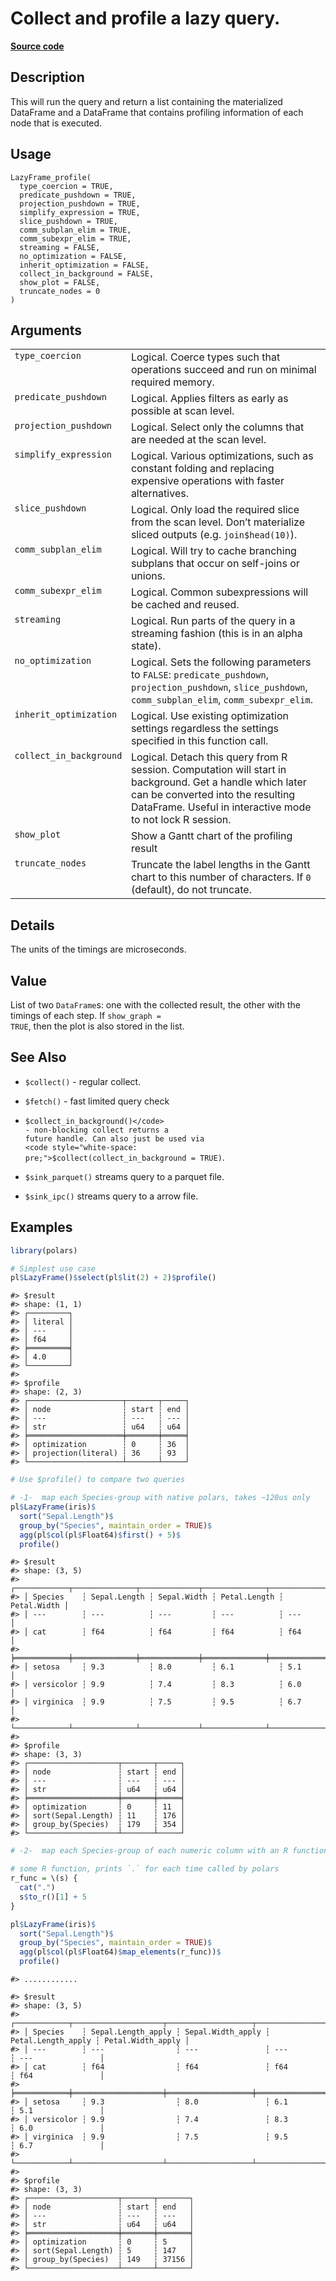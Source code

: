 

# Collect and profile a lazy query.

[**Source code**](https://github.com/pola-rs/r-polars/tree/main/R/lazyframe__lazy.R#L1592)

## Description

This will run the query and return a list containing the materialized
DataFrame and a DataFrame that contains profiling information of each
node that is executed.

## Usage

<pre><code class='language-R'>LazyFrame_profile(
  type_coercion = TRUE,
  predicate_pushdown = TRUE,
  projection_pushdown = TRUE,
  simplify_expression = TRUE,
  slice_pushdown = TRUE,
  comm_subplan_elim = TRUE,
  comm_subexpr_elim = TRUE,
  streaming = FALSE,
  no_optimization = FALSE,
  inherit_optimization = FALSE,
  collect_in_background = FALSE,
  show_plot = FALSE,
  truncate_nodes = 0
)
</code></pre>

## Arguments

<table>
<tr>
<td style="white-space: nowrap; font-family: monospace; vertical-align: top">
<code id="LazyFrame_profile_:_type_coercion">type_coercion</code>
</td>
<td>
Logical. Coerce types such that operations succeed and run on minimal
required memory.
</td>
</tr>
<tr>
<td style="white-space: nowrap; font-family: monospace; vertical-align: top">
<code id="LazyFrame_profile_:_predicate_pushdown">predicate_pushdown</code>
</td>
<td>
Logical. Applies filters as early as possible at scan level.
</td>
</tr>
<tr>
<td style="white-space: nowrap; font-family: monospace; vertical-align: top">
<code id="LazyFrame_profile_:_projection_pushdown">projection_pushdown</code>
</td>
<td>
Logical. Select only the columns that are needed at the scan level.
</td>
</tr>
<tr>
<td style="white-space: nowrap; font-family: monospace; vertical-align: top">
<code id="LazyFrame_profile_:_simplify_expression">simplify_expression</code>
</td>
<td>
Logical. Various optimizations, such as constant folding and replacing
expensive operations with faster alternatives.
</td>
</tr>
<tr>
<td style="white-space: nowrap; font-family: monospace; vertical-align: top">
<code id="LazyFrame_profile_:_slice_pushdown">slice_pushdown</code>
</td>
<td>
Logical. Only load the required slice from the scan level. Don’t
materialize sliced outputs (e.g. <code>join$head(10)</code>).
</td>
</tr>
<tr>
<td style="white-space: nowrap; font-family: monospace; vertical-align: top">
<code id="LazyFrame_profile_:_comm_subplan_elim">comm_subplan_elim</code>
</td>
<td>
Logical. Will try to cache branching subplans that occur on self-joins
or unions.
</td>
</tr>
<tr>
<td style="white-space: nowrap; font-family: monospace; vertical-align: top">
<code id="LazyFrame_profile_:_comm_subexpr_elim">comm_subexpr_elim</code>
</td>
<td>
Logical. Common subexpressions will be cached and reused.
</td>
</tr>
<tr>
<td style="white-space: nowrap; font-family: monospace; vertical-align: top">
<code id="LazyFrame_profile_:_streaming">streaming</code>
</td>
<td>
Logical. Run parts of the query in a streaming fashion (this is in an
alpha state).
</td>
</tr>
<tr>
<td style="white-space: nowrap; font-family: monospace; vertical-align: top">
<code id="LazyFrame_profile_:_no_optimization">no_optimization</code>
</td>
<td>
Logical. Sets the following parameters to <code>FALSE</code>:
<code>predicate_pushdown</code>, <code>projection_pushdown</code>,
<code>slice_pushdown</code>, <code>comm_subplan_elim</code>,
<code>comm_subexpr_elim</code>.
</td>
</tr>
<tr>
<td style="white-space: nowrap; font-family: monospace; vertical-align: top">
<code id="LazyFrame_profile_:_inherit_optimization">inherit_optimization</code>
</td>
<td>
Logical. Use existing optimization settings regardless the settings
specified in this function call.
</td>
</tr>
<tr>
<td style="white-space: nowrap; font-family: monospace; vertical-align: top">
<code id="LazyFrame_profile_:_collect_in_background">collect_in_background</code>
</td>
<td>
Logical. Detach this query from R session. Computation will start in
background. Get a handle which later can be converted into the resulting
DataFrame. Useful in interactive mode to not lock R session.
</td>
</tr>
<tr>
<td style="white-space: nowrap; font-family: monospace; vertical-align: top">
<code id="LazyFrame_profile_:_show_plot">show_plot</code>
</td>
<td>
Show a Gantt chart of the profiling result
</td>
</tr>
<tr>
<td style="white-space: nowrap; font-family: monospace; vertical-align: top">
<code id="LazyFrame_profile_:_truncate_nodes">truncate_nodes</code>
</td>
<td>
Truncate the label lengths in the Gantt chart to this number of
characters. If <code>0</code> (default), do not truncate.
</td>
</tr>
</table>

## Details

The units of the timings are microseconds.

## Value

List of two <code>DataFrame</code>s: one with the collected result, the
other with the timings of each step. If <code>show_graph = TRUE</code>,
then the plot is also stored in the list.

## See Also

<ul>
<li>

<code>$collect()</code> - regular collect.

</li>
<li>

<code>$fetch()</code> - fast limited query check

</li>
<li>

<code>$collect_in_background()</code> - non-blocking collect returns a
future handle. Can also just be used via
<code style="white-space: pre;">$collect(collect_in_background =
TRUE)</code>.

</li>
<li>

<code>$sink_parquet()</code> streams query to a parquet file.

</li>
<li>

<code>$sink_ipc()</code> streams query to a arrow file.

</li>
</ul>

## Examples

``` r
library(polars)

# Simplest use case
pl$LazyFrame()$select(pl$lit(2) + 2)$profile()
```

    #> $result
    #> shape: (1, 1)
    #> ┌─────────┐
    #> │ literal │
    #> │ ---     │
    #> │ f64     │
    #> ╞═════════╡
    #> │ 4.0     │
    #> └─────────┘
    #> 
    #> $profile
    #> shape: (2, 3)
    #> ┌─────────────────────┬───────┬─────┐
    #> │ node                ┆ start ┆ end │
    #> │ ---                 ┆ ---   ┆ --- │
    #> │ str                 ┆ u64   ┆ u64 │
    #> ╞═════════════════════╪═══════╪═════╡
    #> │ optimization        ┆ 0     ┆ 36  │
    #> │ projection(literal) ┆ 36    ┆ 93  │
    #> └─────────────────────┴───────┴─────┘

``` r
# Use $profile() to compare two queries

# -1-  map each Species-group with native polars, takes ~120us only
pl$LazyFrame(iris)$
  sort("Sepal.Length")$
  group_by("Species", maintain_order = TRUE)$
  agg(pl$col(pl$Float64)$first() + 5)$
  profile()
```

    #> $result
    #> shape: (3, 5)
    #> ┌────────────┬──────────────┬─────────────┬──────────────┬─────────────┐
    #> │ Species    ┆ Sepal.Length ┆ Sepal.Width ┆ Petal.Length ┆ Petal.Width │
    #> │ ---        ┆ ---          ┆ ---         ┆ ---          ┆ ---         │
    #> │ cat        ┆ f64          ┆ f64         ┆ f64          ┆ f64         │
    #> ╞════════════╪══════════════╪═════════════╪══════════════╪═════════════╡
    #> │ setosa     ┆ 9.3          ┆ 8.0         ┆ 6.1          ┆ 5.1         │
    #> │ versicolor ┆ 9.9          ┆ 7.4         ┆ 8.3          ┆ 6.0         │
    #> │ virginica  ┆ 9.9          ┆ 7.5         ┆ 9.5          ┆ 6.7         │
    #> └────────────┴──────────────┴─────────────┴──────────────┴─────────────┘
    #> 
    #> $profile
    #> shape: (3, 3)
    #> ┌────────────────────┬───────┬─────┐
    #> │ node               ┆ start ┆ end │
    #> │ ---                ┆ ---   ┆ --- │
    #> │ str                ┆ u64   ┆ u64 │
    #> ╞════════════════════╪═══════╪═════╡
    #> │ optimization       ┆ 0     ┆ 11  │
    #> │ sort(Sepal.Length) ┆ 11    ┆ 176 │
    #> │ group_by(Species)  ┆ 179   ┆ 354 │
    #> └────────────────────┴───────┴─────┘

``` r
# -2-  map each Species-group of each numeric column with an R function, takes ~7000us (slow!)

# some R function, prints `.` for each time called by polars
r_func = \(s) {
  cat(".")
  s$to_r()[1] + 5
}

pl$LazyFrame(iris)$
  sort("Sepal.Length")$
  group_by("Species", maintain_order = TRUE)$
  agg(pl$col(pl$Float64)$map_elements(r_func))$
  profile()
```

    #> ............

    #> $result
    #> shape: (3, 5)
    #> ┌────────────┬────────────────────┬───────────────────┬────────────────────┬───────────────────┐
    #> │ Species    ┆ Sepal.Length_apply ┆ Sepal.Width_apply ┆ Petal.Length_apply ┆ Petal.Width_apply │
    #> │ ---        ┆ ---                ┆ ---               ┆ ---                ┆ ---               │
    #> │ cat        ┆ f64                ┆ f64               ┆ f64                ┆ f64               │
    #> ╞════════════╪════════════════════╪═══════════════════╪════════════════════╪═══════════════════╡
    #> │ setosa     ┆ 9.3                ┆ 8.0               ┆ 6.1                ┆ 5.1               │
    #> │ versicolor ┆ 9.9                ┆ 7.4               ┆ 8.3                ┆ 6.0               │
    #> │ virginica  ┆ 9.9                ┆ 7.5               ┆ 9.5                ┆ 6.7               │
    #> └────────────┴────────────────────┴───────────────────┴────────────────────┴───────────────────┘
    #> 
    #> $profile
    #> shape: (3, 3)
    #> ┌────────────────────┬───────┬───────┐
    #> │ node               ┆ start ┆ end   │
    #> │ ---                ┆ ---   ┆ ---   │
    #> │ str                ┆ u64   ┆ u64   │
    #> ╞════════════════════╪═══════╪═══════╡
    #> │ optimization       ┆ 0     ┆ 5     │
    #> │ sort(Sepal.Length) ┆ 5     ┆ 147   │
    #> │ group_by(Species)  ┆ 149   ┆ 37156 │
    #> └────────────────────┴───────┴───────┘
